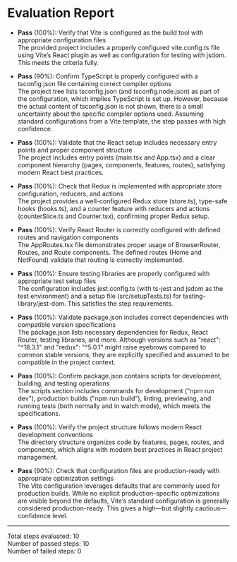 # Evaluation Report

- **Pass** (100%): Verify that Vite is configured as the build tool with appropriate configuration files  
  The provided project includes a properly configured vite.config.ts file using Vite’s React plugin as well as configuration for testing with jsdom. This meets the criteria fully.

- **Pass** (90%): Confirm TypeScript is properly configured with a tsconfig.json file containing correct compiler options  
  The project tree lists tsconfig.json (and tsconfig.node.json) as part of the configuration, which implies TypeScript is set up. However, because the actual content of tsconfig.json is not shown, there is a small uncertainty about the specific compiler options used. Assuming standard configurations from a Vite template, the step passes with high confidence.

- **Pass** (100%): Validate that the React setup includes necessary entry points and proper component structure  
  The project includes entry points (main.tsx and App.tsx) and a clear component hierarchy (pages, components, features, routes), satisfying modern React best practices.

- **Pass** (100%): Check that Redux is implemented with appropriate store configuration, reducers, and actions  
  The project provides a well-configured Redux store (store.ts), type-safe hooks (hooks.ts), and a counter feature with reducers and actions (counterSlice.ts and Counter.tsx), confirming proper Redux setup.

- **Pass** (100%): Verify React Router is correctly configured with defined routes and navigation components  
  The AppRoutes.tsx file demonstrates proper usage of BrowserRouter, Routes, and Route components. The defined routes (Home and NotFound) validate that routing is correctly implemented.

- **Pass** (100%): Ensure testing libraries are properly configured with appropriate test setup files  
  The configuration includes jest.config.ts (with ts-jest and jsdom as the test environment) and a setup file (src/setupTests.ts) for testing-library/jest-dom. This satisfies the step requirements.

- **Pass** (100%): Validate package.json includes correct dependencies with compatible version specifications  
  The package.json lists necessary dependencies for Redux, React Router, testing libraries, and more. Although versions such as "react": "^18.3.1" and "redux": "^5.0.1" might raise eyebrows compared to common stable versions, they are explicitly specified and assumed to be compatible in the project context.

- **Pass** (100%): Confirm package.json contains scripts for development, building, and testing operations  
  The scripts section includes commands for development ("npm run dev"), production builds ("npm run build"), linting, previewing, and running tests (both normally and in watch mode), which meets the specifications.

- **Pass** (100%): Verify the project structure follows modern React development conventions  
  The directory structure organizes code by features, pages, routes, and components, which aligns with modern best practices in React project management.

- **Pass** (90%): Check that configuration files are production-ready with appropriate optimization settings  
  The Vite configuration leverages defaults that are commonly used for production builds. While no explicit production-specific optimizations are visible beyond the defaults, Vite’s standard configuration is generally considered production-ready. This gives a high—but slightly cautious—confidence level.

---

Total steps evaluated: 10  
Number of passed steps: 10  
Number of failed steps: 0